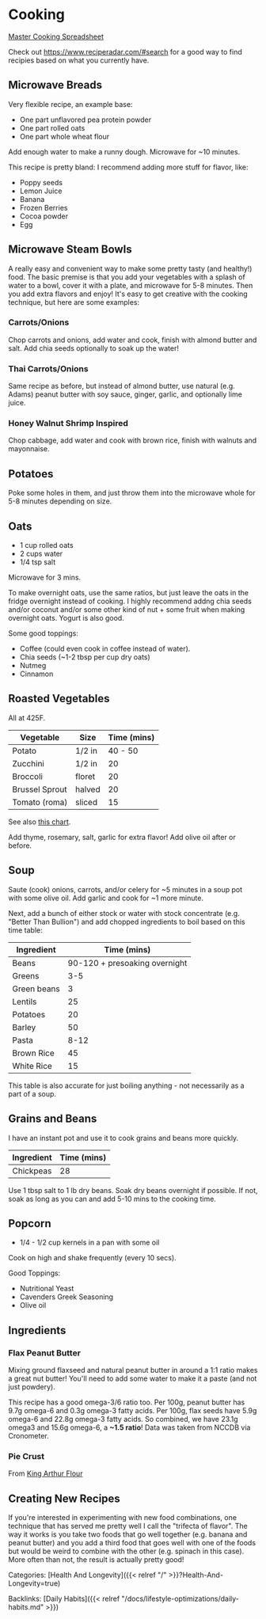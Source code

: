# Cooking 

[Master Cooking
Spreadsheet](https://docs.google.com/spreadsheets/d/1d25vAW2nD0BdffwPbQgmy4lRhBi30cJNHOyaC-B9dHM/edit#gid=0)

Check out https://www.reciperadar.com/#search for a good way to find recipies based on what you currently have.

## Microwave Breads

Very flexible recipe, an example base:

 - One part unflavored pea protein powder
 - One part rolled oats
 - One part whole wheat flour

Add enough water to make a runny dough.  Microwave for ~10 minutes.

This recipe is pretty bland: I recommend adding more stuff for flavor, like:

 - Poppy seeds
 - Lemon Juice
 - Banana
 - Frozen Berries
 - Cocoa powder
 - Egg

## Microwave Steam Bowls

A really easy and convenient way to make some pretty tasty (and healthy!) food.
The basic premise is that you add your vegetables with a splash of water to a
bowl, cover it with a plate, and microwave for 5-8 minutes. Then you add extra
flavors and enjoy! It's easy to get creative with the cooking technique, but
here are some examples:

### Carrots/Onions

Chop carrots and onions, add water and cook, finish with almond butter and
salt.  Add chia seeds optionally to soak up the water!

### Thai Carrots/Onions

Same recipe as before, but instead of almond butter, use natural (e.g. Adams)
peanut butter with soy sauce, ginger, garlic, and optionally lime juice.

### Honey Walnut Shrimp Inspired

Chop cabbage, add water and cook with brown rice, finish with walnuts and
mayonnaise. 

## Potatoes

Poke some holes in them, and just throw them into the microwave whole for 5-8
minutes depending on size.

## Oats

 - 1 cup rolled oats
 - 2 cups water
 - 1/4 tsp salt

Microwave for 3 mins.

To make overnight oats, use the same ratios, but just leave the oats in the
fridge overnight instead of cooking. I highly recommend addng chia seeds and/or
coconut and/or some other kind of nut + some fruit when making overnight oats.
Yogurt is also good.

Some good toppings:

 - Coffee (could even cook in coffee instead of water).
 - Chia seeds (~1-2 tbsp per cup dry oats)
 - Nutmeg
 - Cinnamon

## Roasted Vegetables

All at 425F.

Vegetable      | Size     | Time (mins)
---------      | -------- | -----------
Potato         | 1/2 in   | 40 - 50
Zucchini       | 1/2 in   | 20
Broccoli       | floret   | 20
Brussel Sprout | halved   | 20
Tomato (roma)  | sliced   | 15

See also [this
chart](https://www.myfrugalhome.com/vegetable-roasting-times-chart/).

Add thyme, rosemary, salt, garlic for extra flavor!  Add olive oil after or
before.

## Soup

Saute (cook) onions, carrots, and/or celery for ~5 minutes in a soup pot with
some olive oil.  Add garlic and cook for ~1 more minute.

Next, add a bunch of either stock or water with stock concentrate (e.g. "Better
Than Bullion") and add chopped ingredients to boil based on this time table:

Ingredient      | Time (mins)
---------       | -----------
Beans           | 90-120 + presoaking overnight
Greens          | 3-5
Green beans     | 3
Lentils         | 25
Potatoes        | 20
Barley          | 50
Pasta           | 8-12
Brown Rice      | 45
White Rice      | 15

This table is also accurate for just boiling anything - not necessarily as a
part of a soup.

## Grains and Beans

I have an instant pot and use it to cook grains and beans more quickly.

Ingredient      | Time (mins)
---------       | -----------
Chickpeas       | 28

Use 1 tbsp salt to 1 lb dry beans.
Soak dry beans overnight if possible.
If not, soak as long as you can and add 5-10 mins to the cooking time.

## Popcorn

 - 1/4 - 1/2 cup kernels in a pan with some oil

Cook on high and shake frequently (every 10 secs).

Good Toppings:

 - Nutritional Yeast
 - Cavenders Greek Seasoning
 - Olive oil


## Ingredients

### Flax Peanut Butter

Mixing ground flaxseed and natural peanut butter in around a 1:1 ratio makes a
great nut butter!  You'll need to add some water to make it a paste (and not
just powdery).  

This recipe has a good omega-3/6 ratio too.  Per 100g, peanut butter has 9.7g
omega-6 and 0.3g omega-3 fatty acids.  Per 100g, flax seeds have 5.9g omega-6
and 22.8g omega-3 fatty acids.  So combined, we have 23.1g omega3 and 15.6g
omega-6, a **~1.5 ratio**!  Data was taken from NCCDB via Cronometer.

### Pie Crust

From [King Arthur
Flour](https://www.kingarthurflour.com/recipes/no-roll-pie-crust-recipe)

## Creating New Recipes

If you're interested in experimenting with new food combinations, one technique
that has served me pretty well I call the "trifecta of flavor".  The way it
works is you take two foods that go well together (e.g. banana and peanut
butter) and you add a third food that goes well with one of the foods but would
be weird to combine with the other (e.g. spinach in this case).  More often
than not, the result is actually pretty good!

Categories:
[Health And Longevity]({{< relref "/" >}}?Health-And-Longevity=true)

Backlinks:
[Daily Habits]({{< relref "/docs/lifestyle-optimizations/daily-habits.md" >}})
